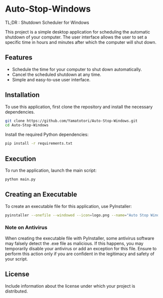 # Auto-Stop-Windows
TL;DR : Shutdown Scheduler for Windows

This project is a simple desktop application for scheduling the automatic shutdown of your computer. The user interface allows the user to set a specific time in hours and minutes after which the computer will shut down.

## Features

- Schedule the time for your computer to shut down automatically.
- Cancel the scheduled shutdown at any time.
- Simple and easy-to-use user interface.

## Installation

To use this application, first clone the repository and install the necessary dependencies.

```bash
git clone https://github.com/Yamatotori/Auto-Stop-Windows.git
cd Auto-Stop-Windows
```

Install the required Python dependencies:

```bash
pip install -r requirements.txt
```

## Execution

To run the application, launch the main script:

```bash
python main.py
```

## Creating an Executable

To create an executable file for this application, use PyInstaller:

```bash
pyinstaller --onefile --windowed --icon=logo.png --name="Auto Stop Windows" --clean main.py
```

### Note on Antivirus

When creating the executable file with PyInstaller, some antivirus software may falsely detect the .exe file as malicious. If this happens, you may temporarily disable your antivirus or add an exception for this file. Ensure to perform this action only if you are confident in the legitimacy and safety of your script.

## License
Include information about the license under which your project is distributed.